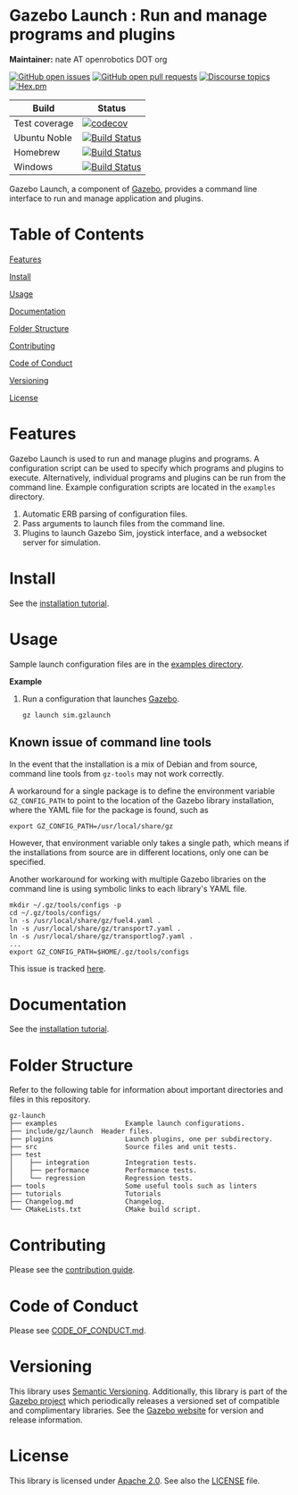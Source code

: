 # Gazebo Launch : Run and manage programs and plugins

**Maintainer:** nate AT openrobotics DOT org

[![GitHub open issues](https://img.shields.io/github/issues-raw/gazebosim/gz-launch.svg)](https://github.com/gazebosim/gz-launch/issues)
[![GitHub open pull requests](https://img.shields.io/github/issues-pr-raw/gazebosim/gz-launch.svg)](https://github.com/gazebosim/gz-launch/pulls)
[![Discourse topics](https://img.shields.io/discourse/https/community.gazebosim.org/topics.svg)](https://community.gazebosim.org)
[![Hex.pm](https://img.shields.io/hexpm/l/plug.svg)](https://www.apache.org/licenses/LICENSE-2.0)

Build | Status
-- | --
Test coverage | [![codecov](https://codecov.io/gh/gazebosim/gz-launch/tree/gz-launch8/graph/badge.svg)](https://codecov.io/gh/gazebosim/gz-launch/branch/gz-launch8)
Ubuntu Noble  | [![Build Status](https://build.osrfoundation.org/buildStatus/icon?job=gz_launch-ci-gz-launch8-noble-amd64)](https://build.osrfoundation.org/job/gz_launch-ci-gz-launch8-noble-amd64)
Homebrew      | [![Build Status](https://build.osrfoundation.org/buildStatus/icon?job=gz_launch-ci-gz-launch8-homebrew-amd64)](https://build.osrfoundation.org/job/gz_launch-ci-gz-launch8-homebrew-amd64)
Windows       | [![Build Status](https://build.osrfoundation.org/buildStatus/icon?job=gz_launch-8-win)](https://build.osrfoundation.org/job/gz_launch-8-win)

Gazebo Launch, a component of [Gazebo](https://gazebosim.org), provides a command line interface
to run and manage application and plugins.

# Table of Contents

[Features](#features)

[Install](#install)

[Usage](#usage)

[Documentation](#documentation)

[Folder Structure](#folder-structure)

[Contributing](#contributing)

[Code of Conduct](#code-of-conduct)

[Versioning](#versioning)

[License](#license)

# Features

Gazebo Launch is used to run and manage plugins and programs. A
configuration script can be used to specify which programs and plugins to
execute. Alternatively, individual programs and plugins can be run from the
command line. Example configuration scripts are located in the `examples`
directory.

1. Automatic ERB parsing of configuration files.
1. Pass arguments to launch files from the command line.
1. Plugins to launch Gazebo Sim, joystick interface, and a websocket server for
   simulation.

# Install

See the [installation tutorial](https://gazebosim.org/api/launch/8/install.html).

# Usage

Sample launch configuration files are in the [examples directory](https://github.com/gazebosim/gz-launch/blob/gz-launch8/examples/).

**Example**

1. Run a configuration that launches [Gazebo](https://gazebosim.org/libs/sim/).

    ```
    gz launch sim.gzlaunch
    ```

## Known issue of command line tools

In the event that the installation is a mix of Debian and from source, command
line tools from `gz-tools` may not work correctly.

A workaround for a single package is to define the environment variable
`GZ_CONFIG_PATH` to point to the location of the Gazebo library installation,
where the YAML file for the package is found, such as
```
export GZ_CONFIG_PATH=/usr/local/share/gz
```

However, that environment variable only takes a single path, which means if the
installations from source are in different locations, only one can be specified.

Another workaround for working with multiple Gazebo libraries on the command
line is using symbolic links to each library's YAML file.
```
mkdir ~/.gz/tools/configs -p
cd ~/.gz/tools/configs/
ln -s /usr/local/share/gz/fuel4.yaml .
ln -s /usr/local/share/gz/transport7.yaml .
ln -s /usr/local/share/gz/transportlog7.yaml .
...
export GZ_CONFIG_PATH=$HOME/.gz/tools/configs
```

This issue is tracked [here](https://github.com/gazebosim/gz-tools/issues/8).

# Documentation

See the [installation tutorial](https://gazebosim.org/api/launch/8/install.html).

# Folder Structure

Refer to the following table for information about important directories and files in this repository.

```
gz-launch
├── examples                 Example launch configurations.
├── include/gz/launch  Header files.
├── plugins                  Launch plugins, one per subdirectory.
├── src                      Source files and unit tests.
├── test
│    ├── integration         Integration tests.
│    ├── performance         Performance tests.
│    └── regression          Regression tests.
├── tools                    Some useful tools such as linters
├── tutorials                Tutorials
├── Changelog.md             Changelog.
└── CMakeLists.txt           CMake build script.
```

# Contributing

Please see the [contribution guide](https://gazebosim.org/docs/all/contributing).

# Code of Conduct

Please see
[CODE_OF_CONDUCT.md](https://github.com/gazebosim/gz-sim/blob/main/CODE_OF_CONDUCT.md).

# Versioning

This library uses [Semantic Versioning](https://semver.org/). Additionally, this library is part of the [Gazebo project](https://gazebosim.org) which periodically releases a versioned set of compatible and complimentary libraries. See the [Gazebo website](https://gazebosim.org) for version and release information.

# License

This library is licensed under [Apache 2.0](https://www.apache.org/licenses/LICENSE-2.0). See also the [LICENSE](https://github.com/gazebosim/gz-launch/blob/main/LICENSE) file.
